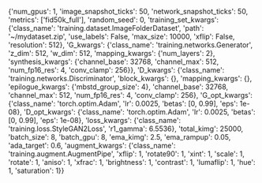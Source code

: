 {'num_gpus': 1,
 'image_snapshot_ticks': 50,
 'network_snapshot_ticks': 50,
 'metrics': ['fid50k_full'],
 'random_seed': 0,
 'training_set_kwargs': {'class_name': 'training.dataset.ImageFolderDataset',
  'path': '~/mydataset.zip',
  'use_labels': False,
  'max_size': 10000,
  'xflip': False,
  'resolution': 512},
 'G_kwargs': {'class_name': 'training.networks.Generator',
  'z_dim': 512,
  'w_dim': 512,
  'mapping_kwargs': {'num_layers': 2},
  'synthesis_kwargs': {'channel_base': 32768,
   'channel_max': 512,
   'num_fp16_res': 4,
   'conv_clamp': 256}},
 'D_kwargs': {'class_name': 'training.networks.Discriminator',
  'block_kwargs': {},
  'mapping_kwargs': {},
  'epilogue_kwargs': {'mbstd_group_size': 4},
  'channel_base': 32768,
  'channel_max': 512,
  'num_fp16_res': 4,
  'conv_clamp': 256},
 'G_opt_kwargs': {'class_name': 'torch.optim.Adam',
  'lr': 0.0025,
  'betas': [0, 0.99],
  'eps': 1e-08},
 'D_opt_kwargs': {'class_name': 'torch.optim.Adam',
  'lr': 0.0025,
  'betas': [0, 0.99],
  'eps': 1e-08},
 'loss_kwargs': {'class_name': 'training.loss.StyleGAN2Loss',
  'r1_gamma': 6.5536},
 'total_kimg': 25000,
 'batch_size': 8,
 'batch_gpu': 8,
 'ema_kimg': 2.5,
 'ema_rampup': 0.05,
 'ada_target': 0.6,
 'augment_kwargs': {'class_name': 'training.augment.AugmentPipe',
  'xflip': 1,
  'rotate90': 1,
  'xint': 1,
  'scale': 1,
  'rotate': 1,
  'aniso': 1,
  'xfrac': 1,
  'brightness': 1,
  'contrast': 1,
  'lumaflip': 1,
  'hue': 1,
  'saturation': 1}}